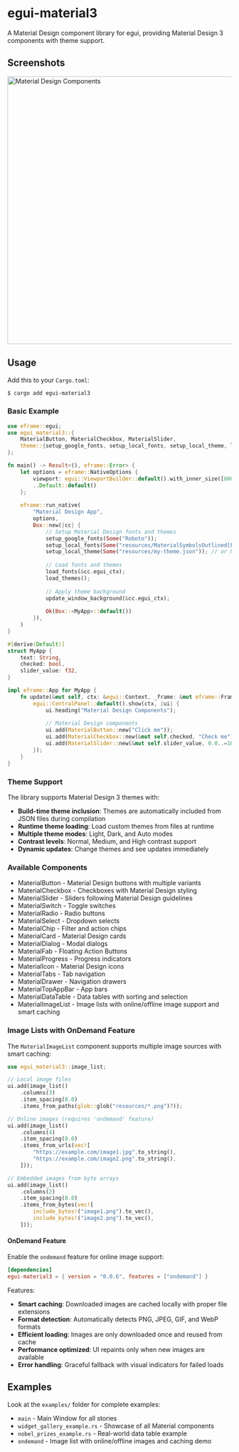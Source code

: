 # egui-material3

A Material Design component library for egui, providing Material Design 3 components with theme support.

## Screenshots

<img src="./resources/screenshot.png" alt="Material Design Components" width="600"/>

## Usage

Add this to your `Cargo.toml`:

```bash
$ cargo add egui-material3
```

### Basic Example

```rust
use eframe::egui;
use egui_material3::{
    MaterialButton, MaterialCheckbox, MaterialSlider,
    theme::{setup_google_fonts, setup_local_fonts, setup_local_theme, load_fonts, load_themes, update_window_background}
};

fn main() -> Result<(), eframe::Error> {
    let options = eframe::NativeOptions {
        viewport: egui::ViewportBuilder::default().with_inner_size([800.0, 600.0]),
        ..Default::default()
    };
    
    eframe::run_native(
        "Material Design App",
        options,
        Box::new(|cc| {
            // Setup Material Design fonts and themes
            setup_google_fonts(Some("Roboto"));
            setup_local_fonts(Some("resources/MaterialSymbolsOutlined[FILL,GRAD,opsz,wght].ttf"));
            setup_local_theme(Some("resources/my-theme.json")); // or None for default
            
            // Load fonts and themes
            load_fonts(&cc.egui_ctx);
            load_themes();
            
            // Apply theme background
            update_window_background(&cc.egui_ctx);
            
            Ok(Box::<MyApp>::default())
        }),
    )
}

#[derive(Default)]
struct MyApp {
    text: String,
    checked: bool,
    slider_value: f32,
}

impl eframe::App for MyApp {
    fn update(&mut self, ctx: &egui::Context, _frame: &mut eframe::Frame) {
        egui::CentralPanel::default().show(ctx, |ui| {
            ui.heading("Material Design Components");
            
            // Material Design components
            ui.add(MaterialButton::new("Click me"));
            ui.add(MaterialCheckbox::new(&mut self.checked, "Check me"));
            ui.add(MaterialSlider::new(&mut self.slider_value, 0.0..=100.0).text("Slider"));
        });
    }
}
```

### Theme Support

The library supports Material Design 3 themes with:

- **Build-time theme inclusion**: Themes are automatically included from JSON files during compilation
- **Runtime theme loading**: Load custom themes from files at runtime  
- **Multiple theme modes**: Light, Dark, and Auto modes
- **Contrast levels**: Normal, Medium, and High contrast support
- **Dynamic updates**: Change themes and see updates immediately

### Available Components

- MaterialButton - Material Design buttons with multiple variants
- MaterialCheckbox - Checkboxes with Material Design styling
- MaterialSlider - Sliders following Material Design guidelines
- MaterialSwitch - Toggle switches
- MaterialRadio - Radio buttons
- MaterialSelect - Dropdown selects
- MaterialChip - Filter and action chips
- MaterialCard - Material Design cards
- MaterialDialog - Modal dialogs
- MaterialFab - Floating Action Buttons
- MaterialProgress - Progress indicators
- MaterialIcon - Material Design icons
- MaterialTabs - Tab navigation
- MaterialDrawer - Navigation drawers
- MaterialTopAppBar - App bars
- MaterialDataTable - Data tables with sorting and selection
- MaterialImageList - Image lists with online/offline image support and smart caching

### Image Lists with OnDemand Feature

The `MaterialImageList` component supports multiple image sources with smart caching:

```rust
use egui_material3::image_list;

// Local image files
ui.add(image_list()
    .columns(3)
    .item_spacing(8.0)
    .items_from_paths(glob::glob("resources/*.png")?));

// Online images (requires 'ondemand' feature)
ui.add(image_list()
    .columns(4)
    .item_spacing(8.0)
    .items_from_urls(vec![
        "https://example.com/image1.jpg".to_string(),
        "https://example.com/image2.png".to_string(),
    ]));

// Embedded images from byte arrays
ui.add(image_list()
    .columns(2)
    .item_spacing(8.0)
    .items_from_bytes(vec![
        include_bytes!("image1.png").to_vec(),
        include_bytes!("image2.png").to_vec(),
    ]));
```

#### OnDemand Feature

Enable the `ondemand` feature for online image support:

```toml
[dependencies]
egui-material3 = { version = "0.0.6", features = ["ondemand"] }
```

Features:
- **Smart caching**: Downloaded images are cached locally with proper file extensions
- **Format detection**: Automatically detects PNG, JPEG, GIF, and WebP formats
- **Efficient loading**: Images are only downloaded once and reused from cache
- **Performance optimized**: UI repaints only when new images are available
- **Error handling**: Graceful fallback with visual indicators for failed loads

## Examples

Look at the `examples/` folder for complete examples:
- `main` - Main Window for all stories
- `widget_gallery_example.rs` - Showcase of all Material components
- `nobel_prizes_example.rs` - Real-world data table example
- `ondemand` - Image list with online/offline images and caching demo
